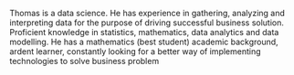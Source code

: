 Thomas is a data science. He has experience in gathering, analyzing and interpreting data for the
purpose of driving successful business solution. Proficient knowledge in statistics, mathematics, data
analytics and data modelling. He has a mathematics (best student) academic background, ardent
learner, constantly looking for a better way of implementing technologies to solve business problem
